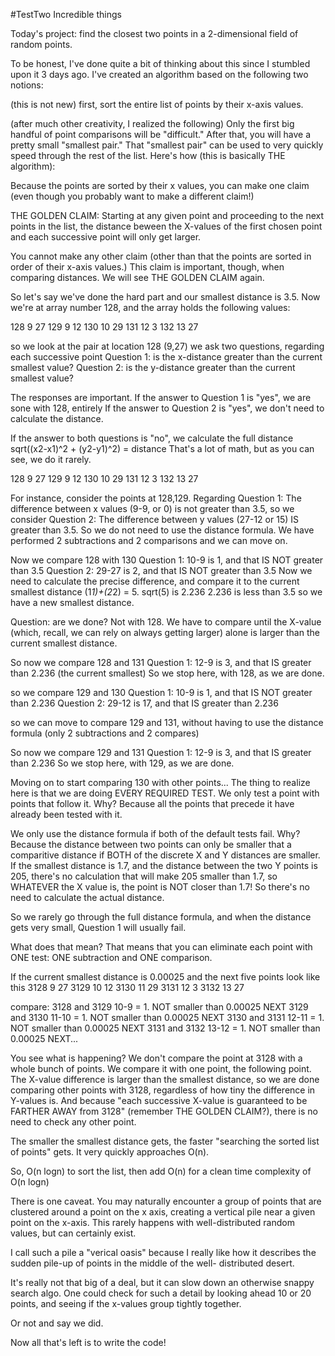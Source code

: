 #TestTwo
Incredible things

Today's project: find the closest two points in a 2-dimensional field
of random points.

To be honest, I've done quite a bit of thinking about this
since I stumbled upon it 3 days ago.  I've created an algorithm
based on the following two notions:

(this is not new) first, sort the entire list of points by
their x-axis values.

(after much other creativity, I realized the following)
Only the first big handful of point comparisons will be "difficult."
After that, you will have a pretty small "smallest pair."
That "smallest pair" can be used to very quickly speed through
the rest of the list.  Here's how (this is basically THE algorithm):

Because the points are sorted by their x values, you can make one
claim (even though you probably want to make a different claim!)

THE GOLDEN CLAIM:
Starting at any given point and proceeding to the next points in
the list, the distance beween the X-values of the first chosen
point and each successive point will only get larger.

You cannot make any other claim (other than that the points are
sorted in order of their x-axis values.)  This claim is important,
though, when comparing distances.  We will see THE GOLDEN CLAIM
again.

So let's say we've done the hard part and our smallest distance
is 3.5.  Now we're at array number 128, and the array holds the
following values:

128 9   27
129 9   12
130 10  29
131 12  3
132 13  27

so we look at the pair at location 128 (9,27)
we ask two questions, regarding each successive point
Question 1: is the x-distance greater than the current smallest value?
Question 2: is the y-distance greater than the current smallest value?

The responses are important.
If the answer to Question 1 is "yes", we are sone with 128, entirely
If the answer to Question 2 is "yes", we don't need to calculate the distance.

If the answer to both questions is "no", we calculate the full distance
sqrt((x2-x1)^2 + (y2-y1)^2) = distance
That's a lot of math, but as you can see, we do it rarely.

128 9   27
129 9   12
130 10  29
131 12  3
132 13  27

For instance, consider the points at 128,129.  Regarding Question 1:
The difference between x values (9-9, or 0) is not greater than 3.5,
so we consider Question 2: The difference between y values (27-12 or 15)
IS greater than 3.5.  So we do not need to use the distance formula.
We have performed 2 subtractions and 2 comparisons and we can move on.

Now we compare 128 with 130
Question 1: 10-9 is 1, and that IS NOT greater than 3.5
Question 2: 29-27 is 2, and that IS NOT greater than 3.5
Now we need to calculate the precise difference, and compare it
to the current smallest distance (1*1)+(2*2) = 5. sqrt(5) is 2.236
2.236 is less than 3.5 so we have a new smallest distance.

Question: are we done?
Not with 128.  We have to compare until the X-value (which, recall,
we can rely on always getting larger) alone is larger than the current
smallest distance.

So now we compare 128 and 131
Question 1: 12-9 is 3, and that IS greater than 2.236 (the current smallest)
So we stop here, with 128, as we are done.

so we compare 129 and 130
Question 1: 10-9 is 1, and that IS NOT greater than 2.236
Question 2: 29-12 is 17, and that IS greater than 2.236

so we can move to compare 129 and 131, without having to use the distance
formula (only 2 subtractions and 2 compares)

So now we compare 129 and 131
Question 1: 12-9 is 3, and that IS greater than 2.236
So we stop here, with 129, as we are done.

Moving on to start comparing 130 with other points...
The thing to realize here is that we are doing EVERY REQUIRED TEST.
We only test a point with points that follow it.
Why? Because all the points that precede it have already been tested
with it.

We only use the distance formula if both of the default tests fail.
Why? Because the distance between two points can only be smaller
that a comparitive distance if BOTH of the discrete X and Y distances
are smaller.  If the smallest distance is 1.7, and the distance between
the two Y points is 205, there's no calculation that will make 205
smaller than 1.7, so WHATEVER the X value is, the point is NOT closer
than 1.7! So there's no need to calculate the actual distance.

So we rarely go through the full distance formula, and when the distance
gets very small, Question 1 will usually fail.

What does that mean?
That means that you can eliminate each point with ONE test: ONE
subtraction and ONE comparison.

If the current smallest distance is 0.00025
and the next five points look like this
3128 9   27
3129 10  12
3130 11  29
3131 12  3
3132 13  27

compare:
3128 and 3129 10-9 = 1.  NOT smaller than 0.00025  NEXT
3129 and 3130 11-10 = 1.  NOT smaller than 0.00025  NEXT
3130 and 3131 12-11 = 1.  NOT smaller than 0.00025  NEXT
3131 and 3132 13-12 = 1.  NOT smaller than 0.00025  NEXT...

You see what is happening?  We don't compare the point at 3128
with a whole bunch of points.  We compare it with one point,
the following point.  The X-value difference is larger than
the smallest distance, so we are done comparing other points
with 3128, regardless of how tiny the difference in Y-values is.
And because "each successive X-value is guaranteed to be FARTHER
AWAY from 3128" (remember THE GOLDEN CLAIM?), there is no need
to check any other point.

The smaller the smallest distance gets, the faster "searching the
sorted list of points" gets.  It very quickly approaches O(n).

So, O(n logn) to sort the list, then add O(n) for a clean
time complexity of O(n logn)

There is one caveat.
You may naturally encounter a group of points that are clustered
around a point on the x axis, creating a vertical pile near a
given point on the x-axis.  This rarely happens with well-distributed
random values, but can certainly exist.

I call such a pile a "verical oasis" because I really like how it
describes the sudden pile-up of points in the middle of the well-
distributed desert.

It's really not that big of a deal, but it can slow down an otherwise
snappy search algo.  One could check for such a detail by looking ahead
10 or 20 points, and seeing if the x-values group tightly together.

Or not and say we did.

Now all that's left is to write the code!

